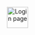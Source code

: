 <div align="center">
<a href="https://developeroussama.github.io/Login/" target="_blank">
    <img src="https://img.shields.io/static/v1?message=Login%20Page&logo=link&label=&color=ccc&logoColor=white&labelColor=&style=for-the-badge" height="50" alt="Login page" />
  </a>
</div>
